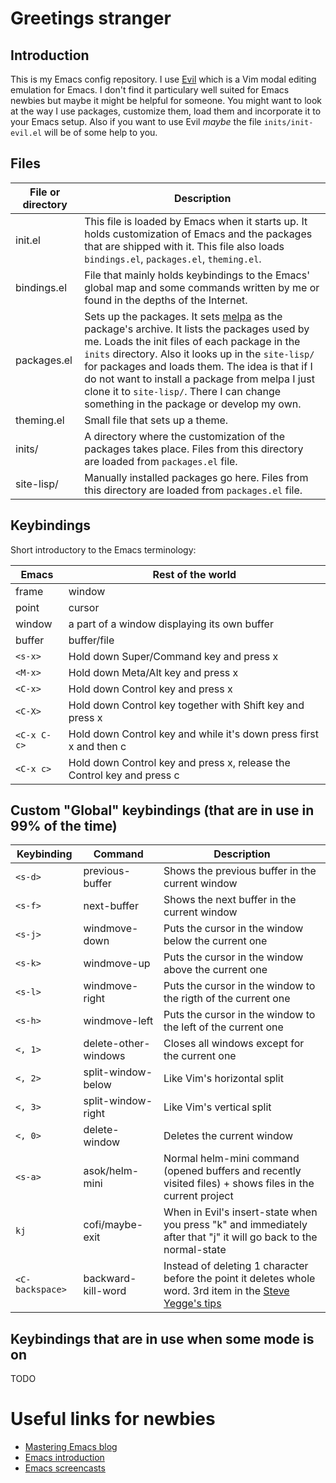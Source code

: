 # Greetings stranger

## Introduction

This is my Emacs config repository. I use [Evil](https://gitorious.org/evil/pages/Home) which is a Vim modal editing emulation for Emacs.
I don't find it particulary well suited for Emacs newbies but maybe it might be helpful for someone.
You might want to look at the way I use packages, customize them, load them and incorporate it to your Emacs setup.
Also if you want to use Evil *maybe* the file `inits/init-evil.el` will be of some help to you.

## Files

File or directory       | Description
------------------------|------------------------------------------------------------------------------------------
init.el                 | This file is loaded by Emacs when it starts up. It holds customization of Emacs and the packages that are shipped with it. This file also loads `bindings.el`, `packages.el`, `theming.el`.
bindings.el             | File that mainly holds keybindings to the Emacs' global map and some commands written by me or found in the depths of the Internet.
packages.el             | Sets up the packages. It sets [melpa](http://melpa.org/#/) as the package's archive. It lists the packages used by me. Loads the init files of each package in the `inits` directory. Also it looks up in the `site-lisp/` for packages and loads them. The idea is that if I do not want to install a package from melpa I just clone it to `site-lisp/`. There I can change something in the package or develop my own.
theming.el              | Small file that sets up a theme.
inits/                  | A directory where the customization of the packages takes place. Files from this directory are loaded from `packages.el` file.
site-lisp/              | Manually installed packages go here. Files from this directory are loaded from `packages.el` file.

## Keybindings

Short introductory to the Emacs terminology:

Emacs       | Rest of the world
------------|-----------------------------------------
frame       | window
point       | cursor
window      | a part of a window displaying its own buffer
buffer      | buffer/file
`<s-x>`     | Hold down Super/Command key and press x
`<M-x>`     | Hold down Meta/Alt key and press x
`<C-x>`     | Hold down Control key and press x
`<C-X>`     | Hold down Control key together with Shift key and press x
`<C-x C-c>` | Hold down Control key and while it's down press first x and then c
`<C-x c>`   | Hold down Control key and press x, release the Control key and press c

## Custom "Global" keybindings (that are in use in 99% of the time)

Keybinding      | Command                | Description
----------------|------------------------|--------------------------------------------------
`<s-d>`         | previous-buffer        | Shows the previous buffer in the current window
`<s-f>`         | next-buffer            | Shows the next buffer in the current window
`<s-j>`         | windmove-down          | Puts the cursor in the window below the current one
`<s-k>`         | windmove-up            | Puts the cursor in the window above the current one
`<s-l>`         | windmove-right         | Puts the cursor in the window to the rigth of the current one
`<s-h>`         | windmove-left          | Puts the cursor in the window to the left of the current one
`<, 1>`         | delete-other-windows   | Closes all windows except for the current one
`<, 2>`         | split-window-below     | Like Vim's horizontal split
`<, 3>`         | split-window-right     | Like Vim's vertical split
`<, 0>`         | delete-window          | Deletes the current window
`<s-a>`         | asok/helm-mini         | Normal helm-mini command (opened buffers and recently visited files) + shows files in the current project
`kj`            | cofi/maybe-exit        | When in Evil's insert-state when you press "k" and immediately after that "j" it will go back to the normal-state
`<C-backspace>` | backward-kill-word     | Instead of deleting 1 character before the point it deletes whole word. 3rd item in the [Steve Yegge's tips](https://sites.google.com/site/steveyegge2/effective-emacs)

## Keybindings that are in use when some mode is on

TODO


# Useful links for newbies

* [Mastering Emacs blog](http://www.masteringemacs.org/)
* [Emacs introduction](http://tuhdo.github.io/)
* [Emacs screencasts](http://emacsrocks.com/)
